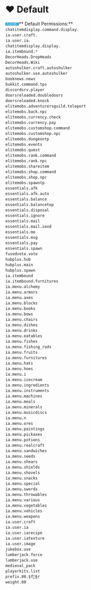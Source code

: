 # ❤ Default

![](../.gitbook/assets/player.png)** Default Permissions:**\
`chatitemdisplay.command.display.`\
`ia.user.craft.`\
`ia.user.ia. `\
`chatitemdisplay.display. `\
`ia.itembound.* `\
`DecorHeads.DropHeads `\
`DecorHeads.Wiki `\
`autoshulker.craft.autoshulker `\
`autoshulker.use.autoshulker `\
`booknews.news `\
`bukkit.command.tps `\
`discordsrv.player `\
`doorsreloaded.doubledoors `\
`doorsreloaded.knock `\
`elitemobs.adventurersguild.teleport `\
`elitemobs.back.npc `\
`elitemobs.currency.check `\
`elitemobs.currency.pay `\
`elitemobs.customshop.command `\
`elitemobs.customshop.npc `\
`elitemobs.dungeontp `\
`elitemobs.events `\
`elitemobs.quest `\
`elitemobs.rank.command `\
`elitemobs.rank.npc `\
`elitemobs.shareitem `\
`elitemobs.shop.command `\
`elitemobs.shop.npc `\
`elitemobs.spawntp `\
`essentials.afk `\
`essentials.afk.auto `\
`essentials.balance `\
`essentials.balancetop `\
`essentials.disposal `\
`essentials.ignore `\
`essentials.mail `\
`essentials.mail.send `\
`essentials.me `\
`essentials.msg `\
`essentials.pay `\
`essentials.spawn `\
`fusedvote.vote `\
`hubplus.hub `\
`hubplus.main `\
`hubplus.spawn `\
`ia.itembound `\
`ia.itembound.furnitures `\
`ia.menu.alchemy `\
`ia.menu.armors `\
`ia.menu.axes `\
`ia.menu.blocks `\
`ia.menu.books `\
`ia.menu.bows `\
`ia.menu.chairs `\
`ia.menu.dishes `\
`ia.menu.drinks `\
`ia.menu.eatables `\
`ia.menu.fishes `\
`ia.menu.fishing_rods `\
`ia.menu.fruits `\
`ia.menu.furnitures `\
`ia.menu.hats `\
`ia.menu.hoes `\
`ia.menu.i `\
`ia.menu.icecream `\
`ia.menu.ingredients `\
`ia.menu.instruments `\
`ia.menu.machines `\
`ia.menu.meals `\
`ia.menu.minerals `\
`ia.menu.musicdiscs `\
`ia.menu.n `\
`ia.menu.ores `\
`ia.menu.paintings `\
`ia.menu.pickaxes `\
`ia.menu.potions `\
`ia.menu.realcraft `\
`ia.menu.sandwiches `\
`ia.menu.seeds `\
`ia.menu.shears `\
`ia.menu.shields `\
`ia.menu.shovels `\
`ia.menu.snacks `\
`ia.menu.special `\
`ia.menu.swords `\
`ia.menu.throwables `\
`ia.menu.various `\
`ia.menu.vegetables `\
`ia.menu.vehicles `\
`ia.menu.weapons `\
`ia.user.craft `\
`ia.user.ia `\
`ia.user.iarecipe `\
`ia.user.iatexture `\
`ia.user.image `\
`jukebox.use `\
`lumberjack.force `\
`lumberjack.use `\
`medieval_pack `\
`playerkits.list `\
`prefix.80.§f§r `\
`weight.80`
